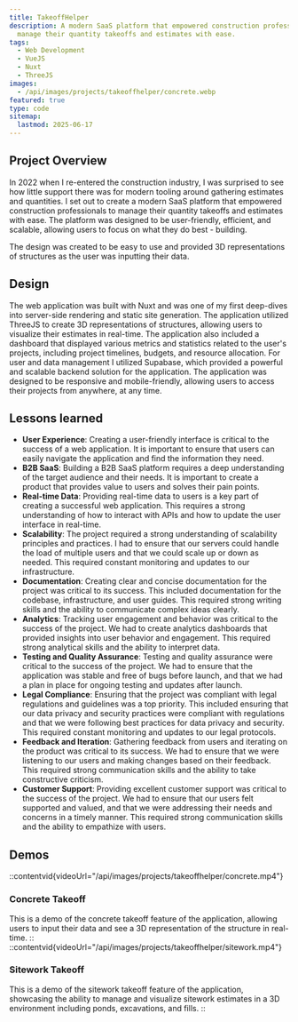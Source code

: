 ```yaml
---
title: TakeoffHelper
description: A modern SaaS platform that empowered construction professionals to
  manage their quantity takeoffs and estimates with ease.
tags:
  - Web Development
  - VueJS
  - Nuxt
  - ThreeJS
images:
  - /api/images/projects/takeoffhelper/concrete.webp
featured: true
type: code
sitemap: 
  lastmod: 2025-06-17
---
```


## Project Overview

In 2022 when I re-entered the construction industry, I was surprised to see how little support there was for modern tooling around gathering estimates and quantities.
I set out to create a modern SaaS platform that empowered construction professionals to manage their quantity takeoffs and estimates with ease.
The platform was designed to be user-friendly, efficient, and scalable, allowing users to focus on what they do best - building.

The design was created to be easy to use and provided 3D representations of structures as the user was inputting their data.

## Design

The web application was built with Nuxt and was one of my first deep-dives into server-side rendering and static site generation.
The application utilized ThreeJS to create 3D representations of structures, allowing users to visualize their estimates in real-time.
The application also included a dashboard that displayed various metrics and statistics related to the user's projects, including project timelines, budgets, and resource allocation.
For user and data management I utilized Supabase, which provided a powerful and scalable backend solution for the application.
The application was designed to be responsive and mobile-friendly, allowing users to access their projects from anywhere, at any time.

## Lessons learned

- **User Experience**: Creating a user-friendly interface is critical to the success of a web application. It is important to ensure that users can easily navigate the application and find the information they need.
- **B2B SaaS**: Building a B2B SaaS platform requires a deep understanding of the target audience and their needs. It is important to create a product that provides value to users and solves their pain points.
- **Real-time Data**: Providing real-time data to users is a key part of creating a successful web application. This requires a strong understanding of how to interact with APIs and how to update the user interface in real-time.
- **Scalability**: The project required a strong understanding of scalability principles and practices. I had to ensure that our servers could handle the load of multiple users and that we could scale up or down as needed. This required constant monitoring and updates to our infrastructure.
- **Documentation**: Creating clear and concise documentation for the project was critical to its success. This included documentation for the codebase, infrastructure, and user guides. This required strong writing skills and the ability to communicate complex ideas clearly.
- **Analytics**: Tracking user engagement and behavior was critical to the success of the project. We had to create analytics dashboards that provided insights into user behavior and engagement. This required strong analytical skills and the ability to interpret data.
- **Testing and Quality Assurance**: Testing and quality assurance were critical to the success of the project. We had to ensure that the application was stable and free of bugs before launch, and that we had a plan in place for ongoing testing and updates after launch.
- **Legal Compliance**: Ensuring that the project was compliant with legal regulations and guidelines was a top priority. This included ensuring that our data privacy and security practices were compliant with regulations and that we were following best practices for data privacy and security. This required constant monitoring and updates to our legal protocols.
- **Feedback and Iteration**: Gathering feedback from users and iterating on the product was critical to its success. We had to ensure that we were listening to our users and making changes based on their feedback. This required strong communication skills and the ability to take constructive criticism.
- **Customer Support**: Providing excellent customer support was critical to the success of the project. We had to ensure that our users felt supported and valued, and that we were addressing their needs and concerns in a timely manner. This required strong communication skills and the ability to empathize with users.

## Demos
::contentvid{videoUrl="/api/images/projects/takeoffhelper/concrete.mp4"}
### Concrete Takeoff
This is a demo of the concrete takeoff feature of the application, allowing users to input their data and see a 3D representation of the structure in real-time.
::
::contentvid{videoUrl="/api/images/projects/takeoffhelper/sitework.mp4"}
### Sitework Takeoff
This is a demo of the sitework takeoff feature of the application, showcasing the ability to manage and visualize sitework estimates in a 3D environment including ponds, excavations, and fills.
::